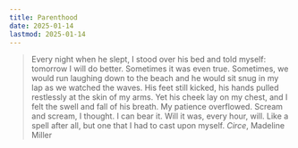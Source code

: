 ```yaml
---
title: Parenthood
date: 2025-01-14
lastmod: 2025-01-14
---
```

> Every night when he slept, I stood over his bed and told myself: tomorrow I will do better. Sometimes it was even true. Sometimes, we would run laughing down to the beach and he would sit snug in my lap as we watched the waves. His feet still kicked, his hands pulled restlessly at the skin of my arms. Yet his cheek lay on my chest, and I felt the swell and fall of his breath. My patience overflowed. Scream and scream, I thought. I can bear it. Will it was, every hour, will. Like a spell after all, but one that I had to cast upon myself.
> *Circe*, Madeline Miller